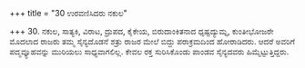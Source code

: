 +++
title = "30 ಉರವಣಿಸಿದರು ನಕುಲ"

+++
30. ನಕುಲ, ಸಾತ್ಯಕಿ, ವಿರಾಟ, ದ್ರುಪದ, ಕೈಕೇಯ, ಬಿರುದಾಂಕಿತನಾದ ಧೃಷ್ಟದ್ಯುಮ್ನ, ಕುಂತೀಭೋಜರೇ ಮೊದಲಾದ ರಾಜರು ತಮ್ಮ ಸೈನ್ಯದೊಡನೆ ಶತ್ರು ರಾಜರ ಮೇಲೆ ಬಿದ್ದು ಪರಾಕ್ರಮದಿಂದ ಹೋರಾಡಿದರು. ಆದರೆ ಅವರಿಗೆ ಪದ್ಮವ್ಯೂಹವನ್ನು ಮುರಿಯಲು ಸಾಧ್ಯವಾಗಲಿಲ್ಲ. ಕೇವಲ ರಕ್ತ ಸುರಿಸಿಕೊಂಡು ಪಾಂಡವ ಸೈನ್ಯದವರು  ಹಿಮ್ಮೆಟ್ಟುತ್ತಿದ್ದರು.
